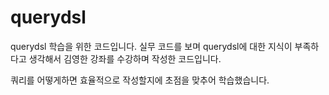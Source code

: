 # querydsl
querydsl 학습을 위한 코드입니다.
실무 코드를 보며 querydsl에 대한 지식이 부족하다고 생각해서
김영한 강좌를 수강하며 작성한 코드입니다.

쿼리를 어떻게하면 효율적으로 작성할지에 초점을 맞추어 학습했습니다.
